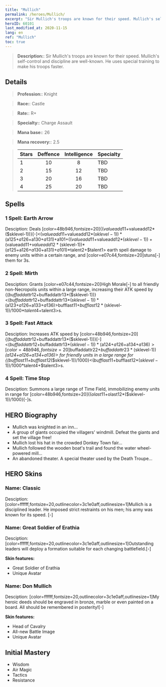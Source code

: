 ```yaml
---
title: "Mullich"
permalink: /heroes/Mullich/
excerpt: "Sir Mullich's troops are known for their speed. Mullich's self-control and discipline are well-known. He uses special training to make his troops faster."
heroID: 60101
last_modified_at: 2020-11-15
lang: en
ref: "Mullich"
toc: true
---
```

> **Description:**: Sir Mullich's troops are known for their speed. Mullich's self-control and discipline are well-known. He uses special training to make his troops faster.
## Details
> **Profession:**: Knight

> **Race:**: Castle

> **Rate:**: R+

> **Specialty:**: Charge Assault

> **Mana base:**: 26

> **Mana recovery:**: 2.5

>  | Stars   |    Deffence    |  Intelligence  |      Specialty     |
>  |---------|:---------------:|:---------------:|--------------------|
>  |    1    | 10 | 8 | TBD |
>  |    2    | 15 | 12 | TBD |
>  |    3    | 20 | 16 | TBD |
>  |    4    | 25 | 20 | TBD |
## Spells
 ### 1 Spell: Earth Arrow

 Desciption: Deals [color=48b946,fontsize=20]{($valueadd11+$valueadd12*($sklevel-1))}[-]<($valueadd11+$valueadd12*($sklevel-1))*($a125+$a126+$a130+$a131)+$a101+(($valueadd11+$valueadd12*($sklevel-1))+($valueadd11+$valueadd12*($sklevel-1))*($a125+$a126+$a130+$a131)+$a101)*$talent2+$talent1> earth spell damage to enemy units within a certain range, and [color=e07c44,fontsize=20]stuns[-] them for 3s.

 ### 2 Spell: Mirth

 Desciption: Grants [color=e07c44,fontsize=20]High Morale[-] to all friendly non-Necropolis units within a large range, increasing their ATK speed by {($buffaddattr12+$buffaddattr13*($sklevel-1))}<($buffaddattr12+$buffaddattr13*($sklevel-1))*($a123+$a126+$a133+$a136)>%. Lasts for [color=48b946,fontsize=20]{($bufflast11+$bufflast12*($sklevel-1))/1000}[-]<($bufflast11+$bufflast12*($sklevel-1))/1000*$talent4+$talent3>s.

 ### 3 Spell: Fast Attack

 Desciption: Increases ATK speed by [color=48b946,fontsize=20]{($buffaddattr12+$buffaddattr13*($sklevel-1))}[-]<($buffaddattr12+$buffaddattr13*($sklevel-1))*($a124+$a126+$a134+$a136)>[color=48b946,fontsize=20]%[-] and movement speed by {$buffaddattr22+$buffaddattr23*($sklevel-1)}<($buffaddattr22+$buffaddattr23*($sklevel-1))*($a124+$a126+$a134+$a136)> for friendly units in a large range for {($bufflast11+$bufflast12*($sklevel-1))/1000}<($bufflast11+$bufflast12*($sklevel-1))/1000*$talent4+$talent3>s.

 ### 4 Spell: Time Stop

 Desciption: Summons a large range of Time Field, immobilizing enemy units in range for [color=48b946,fontsize=20]{($olast11+$olast12*($sklevel-1))/1000}[-]s.

## HERO Biography
   - Mullich was knighted in an inn...
   - A group of giants occupied the villagers' windmill. Defeat the giants and set the village free!
   - Mullich lost his hat in the crowded Donkey Town fair...
   - Mullich followed the wooden boat's trail and found the water wheel-powered mill...
   - An abandoned theater. A special theater used by the Death Troupe...
## HERO Skins
 ### Name: **Classic**

 Desciption: [color=ffffff,fontsize=20,outlinecolor=3c1e0aff,outlinesize=1]Mullich is a disciplined leader. He imposed strict restraints on his men; his army was known for its speed. [-]

 ### Name: **Great Soldier of Erathia**

 Desciption: [color=ffffff,fontsize=20,outlinecolor=3c1e0aff,outlinesize=1]Outstanding leaders will deploy a formation suitable for each changing battlefield.[-]

 **Skin features:** 

   - Great Soldier of Erathia
   - Unique Avatar
 ### Name: **Don Mullich**

 Desciption: [color=ffffff,fontsize=20,outlinecolor=3c1e0aff,outlinesize=1]My heroic deeds should be engraved in bronze, marble or even painted on a board. All should be remembered in posterity![-]

 **Skin features:** 

   - Head of Cavalry
   - All-new Battle Image
   - Unique Avatar
## Initial Mastery
   - Wisdom
   - Air Magic
   - Tactics
   - Resistance

